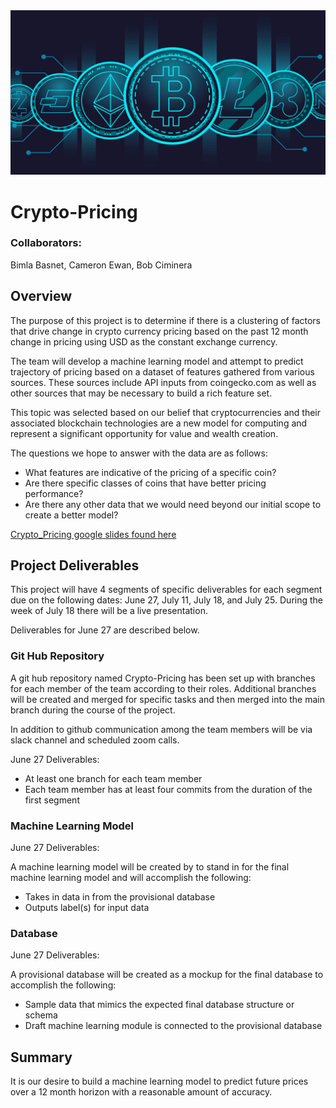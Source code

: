 
<img src="https://github.com/rciminera/Crypto-Pricing/blob/main/Images/currency_header.png" width = "800" >

# Crypto-Pricing

###  Collaborators:  
Bimla Basnet,
Cameron Ewan,
Bob Ciminera


## Overview

The purpose of this project is to determine if there is a clustering of factors that drive change in crypto currency pricing based on the past 12 month change in pricing using USD as the constant exchange currency.

 The team will develop a machine learning model and attempt to predict trajectory of pricing based on a dataset of features gathered from various sources.  These sources include API inputs from coingecko.com as well as other sources that may be necessary to build a rich feature set.

This topic was selected based on our belief that cryptocurrencies and their associated blockchain technologies are a new model for computing and represent a significant opportunity for value and wealth creation.  

The questions we hope to answer with the data are as follows:

- What features are indicative of the pricing of a specific coin?
- Are there specific classes of coins that have better pricing performance?
- Are there any other data that we would need beyond our initial scope to create a better model?

[Crypto_Pricing google slides found here](https://docs.google.com/presentation/d/15HTej_w7RdIQ4ITdhFqotFLWZK9jJ1BHhsOE7CyncE0/edit?usp=sharing)


## Project Deliverables

This project will have 4 segments of specific deliverables for each segment due on the following dates: June 27, July 11, July 18, and July 25.  During the week of July 18 there will be a live presentation.

Deliverables for June 27 are described below.

### Git Hub Repository

A git hub repository named Crypto-Pricing has been set up with branches for each member of the team according to their roles.  Additional branches will be created and merged for specific tasks and then merged into the main branch during the course of the project.

In addition to github communication among the team members will be via slack channel and scheduled zoom calls.

June 27 Deliverables:
- At least one branch for each team member
- Each team member has at least four commits from the duration of the first segment

### Machine Learning Model

June 27 Deliverables:

A machine learning model will be created by to stand in for the final machine learning model and will accomplish the following:
- Takes in data in from the provisional database
- Outputs label(s) for input data

### Database

June 27 Deliverables:

A provisional database will be created as a mockup for the final database to accomplish the following:
- Sample data that mimics the expected final database structure or schema
- Draft machine learning module is connected to the provisional database

## Summary

It is our desire to build a machine learning model to predict future prices over a 12 month horizon with a reasonable amount of accuracy.
